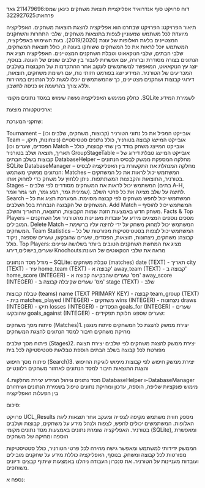 דוח פרויקט סוף אנדרואיד
אפליקציית תוצאת משחקים
כינאן שמס:211479696
גאד פרחאת:322927625

תיאור הפרויקט:
הפרויקט שבחרנו הוא אפליקציה להצגת תוצאות משחקים.
האפליקציה מיועדת לכל משתמש שמעוניין לצפות בתוצאות משחקים, שלבי התחרות והשחקנים המצטיינים בליגת האלופות של עונת (2019/2020).
בעת השימוש באפליקציה, המשתמש יוכל לראות את כל המשחקים ששוחקו בעונה זו, כולל תוצאות המשחקים, שלבי הבתים, שלבי הנוקאאוט וטבלת השחקנים המצטיינים.
האפליקציה תציג את הנתונים בצורה מסודרת וברורה, עם אפשרות לעבור בין שלבים שונים של העונה.
בנוסף, יוצג עץ הנוקאאוט, המאפשר למשתמשים לעקוב אחר ההתקדמות של הקבוצות בשלבים המכריעים של הטורניר.
המידע יוצג בפורמט חזותי נוח, עם רשימת משחקים, תוצאות, דירוגי קבוצות ושחקנים מצטיינים, כך שהמשתמשים יוכלו לגשת לכל הנתונים במהירות וללא צורך בהרשמה או כניסה לחשבון.

כחלק ממימוש האפליקציה נעשה שימוש במסד נתונים מקומי .SQLite לשמירת המידע

ארכיטקטורה מוצעת:

שחקני המערכת:

Tournament – אובייקט המכיל את כל נתוני הטורניר (קבוצות, משחקים, שלבים וכו)
Team – אובייקט המייצג קבוצה בטורניר, כולל נתונים סטטיסטיים (ניצחונות, תיקו, הפסדים, שערים וכו)
Match – אובייקט המייצג משחק בודד בין שתי קבוצות, כולל תאריך, תוצאה ושלב בטורניר
GroupStageTable – אובייקט המייצג טבלת דירוג של קבוצות בשלב הבתים
DatabaseHelper – מחלקה המספקת ממשק לבסיס הנתונים SQLite
DatabaseManager – מחלקה המנהלת את התקשורת בין האפליקציה לבסיס הנתונים
ממשקי משתמש:
Matches – המשתמש יכול לראות את כל המשחקים בטורניר, התוצאות והקבוצות המשתתפות. ניתן ללחוץ על משחק כדי למחוק אותו.
Stages – המשתמש יכול לראות את המשחקים מסודרים לפי שלבים (בתים A-H, שמינית גמר, רבע גמר, חצי גמר וגמר). לחיצה על שלב מציגה את כל פרטי השלב.
Search – המשתמש יכול לחפש משחקים לפי קבוצה מסוימת. המערכת תציג את כל המשחקים של הקבוצה הנבחרת בכל השלבים.
Add Match – המשתמש יכול להוסיף משחק חדש באמצעות הזנת שמות הקבוצות, התוצאה, התאריך והשלב.
Facts & Top Players – מסכים נוספים המציגים מידע על עובדות מעניינות מהטורניר ועל השחקנים המובילים.
Delete Match – המשתמש יכול למחוק משחק על ידי לחיצה עליו ברשימת המשחקים.
Team Statistics – המשתמש יכול לצפות בסטטיסטיקות מפורטות של כל קבוצה: משחקים, ניצחונות, תוצאות, הפסדים, שערים שהובקעו, שערים שספגה, ניקוד כולל.
Top Players:מציג את המחשת השחקנים הטובים ביותר בשלושה עניינים: שערים,בישולים,דירוג
Knochouts:מראה את שלבי הנוקאוטים של העונה

מודל מסד הנתונים – SQLite:
טבלת משחקים (matches)
date (TEXT) - תאריך
city (TEXT) - עיר
home_team (TEXT) - קבוצה א'
away_team (TEXT) - קבוצה ב'
home_score (INTEGER) - מס' שערים שהבקיעה קבוצה א'
away_score (INTEGER) - מס' שערים שקיבלה קבוצה ב'
stage (TEXT) - שלב

טבלת קבוצות (teams)
name (TEXT PRIMARY KEY) - קבוצה
team_group (TEXT) - בית
matches_played (INTEGER) - משחקים
wins (INTEGER) - ניצחונות
draws (INTEGER) - תיקו
losses (INTEGER) - הפסדים
goals_for (INTEGER) - שערים שהובקעו
goals_against (INTEGER) - שערים שספגו
חלוקת תפקידים:

פיתוח מסך משחקים (Matches)1.
    יצירת ממשק להצגת כל המשחקים
  פיתוח מנגנון מחיקת משחקים
    חיבור למסד הנתונים להצגת המשחקים

פיתוח מסך שלבים (Stages)2.
  יצירת ממשק להצגת משחקים לפי שלבים
    יצירת תצוגה מפורטת לכל קבוצה בשלב הבתים
    הוספת טבלאות סטטיסטיקה לכל בית

פיתוח מסך חיפוש (Search)3.
  יצירת ממשק חיפוש לפי קבוצות
    מימוש לוגיקת החיפוש והצגת התוצאות
    חיבור למסד הנתונים לאחזור משחקים רלוונטיים

4.מסד נתונים וניהול המידע
    יצירת מחלקות DatabaseHelper ו-DatabaseManager
    מימוש פונקציות שליפה, הוספה, עדכון ומחיקת נתונים
    טיפול בשמירת הנתונים ושיחזורם בין הפעלות האפליקציה

סיכום:

פרויקט UCL_Results מספק חווית משתמש מקיפה לצפייה ומעקב אחר תוצאות ליגת האלופות. המשתמשים יכולים לחפש, לצפות ולנהל מידע על משחקים, קבוצות ושלבים בטורניר. האפליקציה שומרת נתונים באמצעות מסד נתונים מקומי (SQLite), ומאפשרת הוספה ומחיקה של משחקים

הממשק ידידותי למשתמש ומאפשר גישה מהירה לכל פרטי הטורניר, כולל סטטיסטיקות מפורטות לכל קבוצה ומשחק. בנוסף, האפליקציה כוללת מידע על שחקנים מובילים ועובדות מעניינות על הטורניר.
את סנכרון העבודה ניהלנו באמצעות שיתוף קבצים ודיונים משותפים.














נספח א:

 
